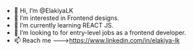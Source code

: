 - 👋 Hi, I’m @ElakiyaLK
- 👀 I’m interested in Frontend designs.
- 🌱 I’m currently learning REACT JS.
- 💞️ I’m looking to for entry-level jobs as a frontend developer.
- 📫 Reach me --->https://www.linkedin.com/in/elakiya-lk

<!---
ElakiyaLK/ElakiyaLK is a ✨ special ✨ repository because its `README.md` (this file) appears on your GitHub profile.
You can click the Preview link to take a look at your changes.
--->
